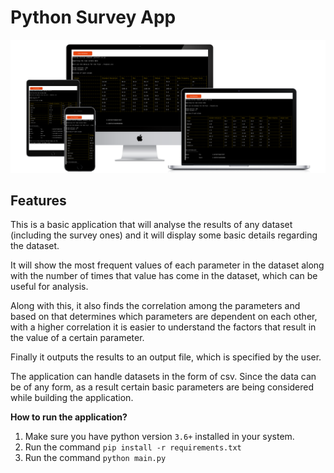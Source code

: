 # Python Survey App

![Application Image](./assets/all-devices-black.png)

## Features

This is a basic application that will analyse the results of any dataset (including the survey ones) and it will display some basic details regarding the dataset.

It will show the most frequent values of each parameter in the dataset along with the number of times that value has come in the dataset, which can be useful for analysis.

Along with this, it also finds the correlation among the parameters and based on that determines which parameters are dependent on each other, with a higher correlation it is easier to understand the factors that result in the value of a certain parameter.

Finally it outputs the results to an output file, which is specified by the user.

The application can handle datasets in the form of csv. Since the data can be of any form, as a result certain basic parameters are being considered while building the application.

**How to run the application?**

1. Make sure you have python version `3.6+` installed in your system.
2. Run the command `pip install -r requirements.txt`
3. Run the command `python main.py`
